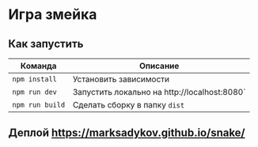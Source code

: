 # Игра змейка

## Как запустить

| Команда         | Описание                                     |
|-----------------|----------------------------------------------|
| `npm install`   | Установить зависимости                       |
| `npm run dev`   | Запустить локально на http://localhost:8080` |
| `npm run build` | Сделать сборку в папку `dist`                |

## Деплой https://marksadykov.github.io/snake/
